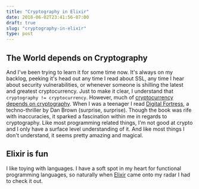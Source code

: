 ```yaml
---
title: "Cryptography in Elixir"
date: 2018-06-02T23:41:56-07:00
draft: true
slug: "cryptography-in-elixir"
type: post
---
```


## The World depends on Cryptography

And I've been trying to learn it for some time now. It's always on my backlog, peeking it's head out any time I read about SSL, any time I hear about security vulnerabilities, or whenever someone is shilling the latest and greatest cryptocurrency. Just to make it clear, I understand that `cryptography != cryptocurrency`. However, much of [cryptocurrency depends on cryptography][howbitcoinworks]. When I was a teenager I read [Digital Fortress][digitalfortress], a techno-thriller by Dan Brown (surprise, surprise). Though the book was rife with inaccuracies, it sparked a fascination within me in regards to cryptography. Like most programming related things, I'm not good at crypto and I only have a surface level understanding of it. And like most things I don't understand, it seems pretty amazing and magical.

## Elixir is fun

I like toying with languages. I have a soft spot in my heart for functional programming languages, so naturally when [Elixir][elixir] came onto my radar I had to check it out. 


[howbitcoinworks]: https://en.bitcoin.it/wiki/How_bitcoin_works#Cryptography
[digitalfortress]: https://en.wikipedia.org/wiki/Digital_Fortress
[elixir]: https://elixir-lang.org/
